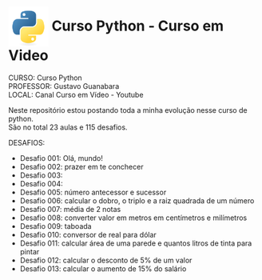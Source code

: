 # <img align="center"  height="80" width="80" src="https://raw.githubusercontent.com/devicons/devicon/master/icons/python/python-original.svg"> Curso Python - Curso em Video 

CURSO: Curso Python  
PROFESSOR: Gustavo Guanabara  
LOCAL: Canal Curso em Vídeo - Youtube


Neste repositório estou postando toda a minha evolução nesse curso de python.  
São no total 23 aulas e 115 desafios.
<br>

DESAFIOS:
* Desafio 001: Olá, mundo!
* Desafio 002: prazer em te conchecer
* Desafio 003: 
* Desafio 004: 
* Desafio 005: número antecessor e sucessor  
* Desafio 006: calcular o dobro, o triplo e a raiz quadrada de um número
* Desafio 007: média de 2 notas  
* Desafio 008: converter valor em metros em centímetros e milímetros  
* Desafio 009: taboada  
* Desafio 010: conversor de real para dólar
* Desafio 011: calcular área de uma parede e quantos litros de tinta para pintar
* Desafio 012: calcular o desconto de 5% de um valor  
* Desafio 013: calcular o aumento de 15% do salário  
 
